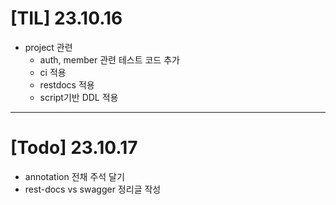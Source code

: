 # [TIL] 23.10.16

* project 관련
  * auth, member 관련 테스트 코드 추가
  * ci 적용
  * restdocs 적용
  * script기반 DDL 적용

---
# [Todo] 23.10.17
* annotation 전채 주석 달기
* rest-docs vs swagger 정리글 작성

